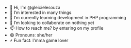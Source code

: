 - 👋 Hi, I’m @gleicielesouza
- 👀 I’m interested in many things
- 🌱 I’m currently learning development in PHP programming
- 💞️ I’m looking to collaborate on nothing yet
- 📫 How to reach me? by entering on my profile
- 😄 Pronouns: she/her
- ⚡ Fun fact: I'mma game lover

<!---
gleicielesouza/gleicielesouza is a ✨ special ✨ repository because its `README.md` (this file) appears on your GitHub profile.
You can click the Preview link to take a look at your changes.
--->
